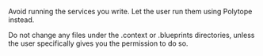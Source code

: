 Avoid running the services you write. Let the user run them using Polytope instead.

Do not change any files under the .context or .blueprints directories, unless the user specifically gives you the permission to do so.

